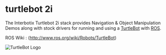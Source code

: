 turtlebot 2i
=========


The Interbotix Turtlebot 2i stack provides Navigation &amp; Object Manipulation Demos along with stock drivers for running and using a [TurtleBot](http://turtlebot.com) with [ROS](http://www.ros.org).


ROS Wiki : (http://www.ros.org/wiki/Robots/TurtleBot)




![TurtleBot Logo](http://www.turtlebot.com/assets/images/turtlebot_logo.png)

